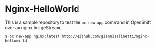 # Nginx-HelloWorld

This is a sample repository to test the `oc new-app` command in OpenShift
over an nginx ImageStream.

```
$ oc new-app nginx:latest http://github.com/giannisalinetti/nginx-helloworld
```
